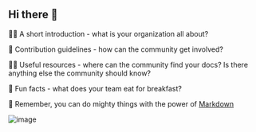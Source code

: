 ## Hi there 👋


🙋‍♀️ A short introduction - what is your organization all about?

🌈 Contribution guidelines - how can the community get involved?

👩‍💻 Useful resources - where can the community find your docs? Is there anything else the community should know?

🍿 Fun facts - what does your team eat for breakfast?

🧙 Remember, you can do mighty things with the power of [Markdown](https://guides.github.com/features/mastering-markdown/)


![image](https://user-images.githubusercontent.com/92497001/138989820-98bfdf08-aeee-4836-b506-823b52b3fb5b.png)


